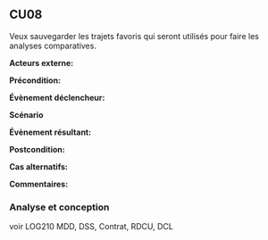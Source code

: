 ## **CU08**
Veux sauvegarder les trajets favoris qui seront utilisés pour faire les analyses comparatives.

**Acteurs externe:** 

**Précondition:** 

**Évènement déclencheur:** 

**Scénario**

**Évènement résultant:**

**Postcondition:** 

**Cas alternatifs:**

**Commentaires:**

### Analyse et conception
voir LOG210
MDD, DSS, Contrat, RDCU, DCL

